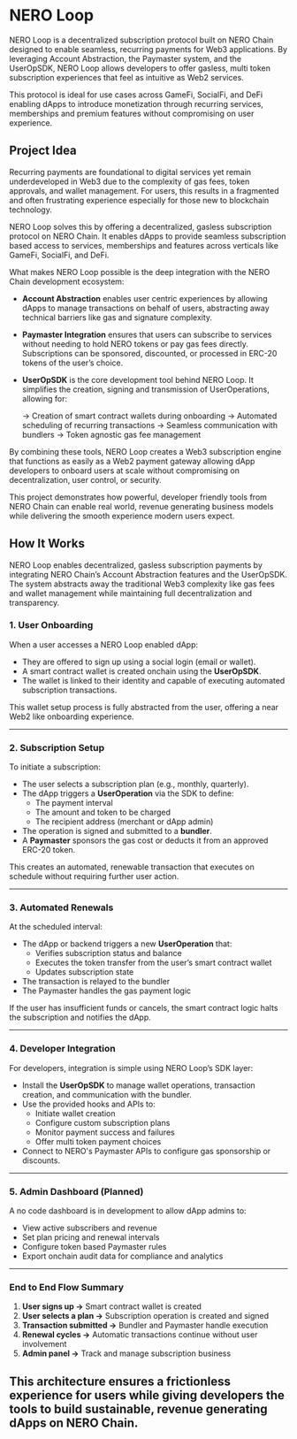 # NERO Loop

NERO Loop is a decentralized subscription protocol built on NERO Chain designed to enable seamless, recurring payments for Web3 applications. 
By leveraging Account Abstraction, the Paymaster system, and the UserOpSDK, NERO Loop allows developers to offer gasless, multi token subscription experiences that feel as intuitive as Web2 services.

This protocol is ideal for use cases across GameFi, SocialFi, and DeFi enabling dApps to introduce monetization through recurring services, memberships and premium features without compromising on user experience.

## Project Idea

Recurring payments are foundational to digital services yet remain underdeveloped in Web3 due to the complexity of gas fees, token approvals, and wallet management. 
For users, this results in a fragmented and often frustrating experience especially for those new to blockchain technology.

NERO Loop solves this by offering a decentralized, gasless subscription protocol on NERO Chain. 
It enables dApps to provide seamless subscription based access to services, memberships and features across verticals like GameFi, SocialFi, and DeFi.

What makes NERO Loop possible is the deep integration with the NERO Chain development ecosystem:

- **Account Abstraction** enables user centric experiences by allowing dApps to manage transactions on behalf of users, abstracting away technical barriers like gas and signature complexity.
  
- **Paymaster Integration** ensures that users can subscribe to services without needing to hold NERO tokens or pay gas fees directly. Subscriptions can be sponsored, discounted, or processed in ERC-20 tokens of the user’s choice.
  
- **UserOpSDK** is the core development tool behind NERO Loop. It simplifies the creation, signing and transmission of UserOperations, allowing for:

  -> Creation of smart contract wallets during onboarding
  -> Automated scheduling of recurring transactions
  -> Seamless communication with bundlers
  -> Token agnostic gas fee management

By combining these tools, NERO Loop creates a Web3 subscription engine that functions as easily as a Web2 payment gateway allowing dApp developers to onboard users at scale without compromising on decentralization, user control, or security.

This project demonstrates how powerful, developer friendly tools from NERO Chain can enable real world, revenue generating business models while delivering the smooth experience modern users expect.


## How It Works

NERO Loop enables decentralized, gasless subscription payments by integrating NERO Chain’s Account Abstraction features and the UserOpSDK. The system abstracts away the traditional Web3 complexity like gas fees and wallet management while maintaining full decentralization and transparency.

### 1. User Onboarding

When a user accesses a NERO Loop enabled dApp:

- They are offered to sign up using a social login (email or wallet).
- A smart contract wallet is created onchain using the **UserOpSDK**.
- The wallet is linked to their identity and capable of executing automated subscription transactions.

This wallet setup process is fully abstracted from the user, offering a near Web2 like onboarding experience.

---

### 2. Subscription Setup

To initiate a subscription:

- The user selects a subscription plan (e.g., monthly, quarterly).
- The dApp triggers a **UserOperation** via the SDK to define:
  - The payment interval
  - The amount and token to be charged
  - The recipient address (merchant or dApp admin)
- The operation is signed and submitted to a **bundler**.
- A **Paymaster** sponsors the gas cost or deducts it from an approved ERC-20 token.

This creates an automated, renewable transaction that executes on schedule without requiring further user action.

---

### 3. Automated Renewals

At the scheduled interval:

- The dApp or backend triggers a new **UserOperation** that:
  - Verifies subscription status and balance
  - Executes the token transfer from the user’s smart contract wallet
  - Updates subscription state
- The transaction is relayed to the bundler
- The Paymaster handles the gas payment logic

If the user has insufficient funds or cancels, the smart contract logic halts the subscription and notifies the dApp.

---

### 4. Developer Integration

For developers, integration is simple using NERO Loop’s SDK layer:

- Install the **UserOpSDK** to manage wallet operations, transaction creation, and communication with the bundler.
- Use the provided hooks and APIs to:
  - Initiate wallet creation
  - Configure custom subscription plans
  - Monitor payment success and failures
  - Offer multi token payment choices
- Connect to NERO's Paymaster APIs to configure gas sponsorship or discounts.

---

### 5. Admin Dashboard (Planned)

A no code dashboard is in development to allow dApp admins to:

- View active subscribers and revenue
- Set plan pricing and renewal intervals
- Configure token based Paymaster rules
- Export onchain audit data for compliance and analytics

---

### End to End Flow Summary

1. **User signs up →** Smart contract wallet is created
2. **User selects a plan →** Subscription operation is created and signed
3. **Transaction submitted →** Bundler and Paymaster handle execution
4. **Renewal cycles →** Automatic transactions continue without user involvement
5. **Admin panel →** Track and manage subscription business

This architecture ensures a frictionless experience for users while giving developers the tools to build sustainable, revenue generating dApps on NERO Chain.
---

